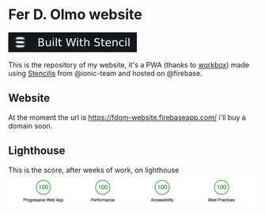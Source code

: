 # Fer D. Olmo website

![Logo](/docs/logo.svg)

This is the repository of my website, it's a PWA (thanks to [workbox](https://github.com/GoogleChrome/workbox)) made using [Stenciljs](https://github.com/ionic-team/stencil) from @ionic-team and hosted on @firebase.

## Website

At the moment the url is
https://fdom-website.firebaseapp.com/  i'll buy a domain soon.

## Lighthouse

This is the score, after weeks of work, on lighthouse
![Lighthouse Score](/docs/lighthouse.png)
